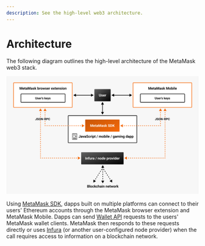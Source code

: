 ```yaml
---
description: See the high-level web3 architecture.
---
```


# Architecture

The following diagram outlines the high-level architecture of the MetaMask web3 stack.

![Architecture diagram](../assets/web3-architecture.png)

Using [MetaMask SDK](../connect//metamask-sdk/index.md), dapps built on multiple platforms can connect to their users' Ethereum
accounts through the MetaMask browser extension and MetaMask Mobile.
Dapps can send [Wallet API](wallet-api.md) requests to the users' MetaMask wallet clients.
MetaMask then responds to these requests directly or uses [Infura](https://www.infura.io/) (or
another user-configured node provider) when the call requires access to information on a blockchain network.
